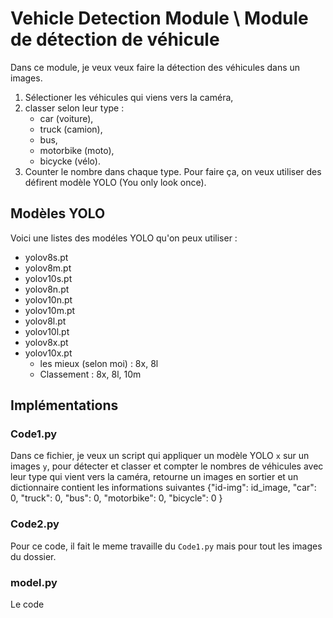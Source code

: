 # Vehicle Detection Module \ Module de détection de véhicule
Dans ce module, je veux veux faire la détection des véhicules dans un images.
1. Sélectioner les véhicules qui viens vers la caméra,
2. classer selon leur type :
    - car (voiture),
    - truck (camion),
    - bus,
    - motorbike (moto),
    - bicycke (vélo).
3. Counter le nombre dans chaque type.
Pour faire ça, on veux utiliser des défirent modèle YOLO (You only look once).
## Modèles YOLO
Voici une listes des modéles YOLO qu'on peux utiliser : 
- yolov8s.pt
- yolov8m.pt
- yolov10s.pt
- yolov8n.pt
- yolov10n.pt
- yolov10m.pt
- yolov8l.pt
- yolov10l.pt
- yolov8x.pt
- yolov10x.pt
    - les mieux (selon moi) : 8x, 8l
    - Classement : 8x, 8l, 10m
## Implémentations

### Code1.py
Dans ce fichier, je veux un script qui appliquer un modèle YOLO `x` sur un images `y`, pour détecter et classer et compter le nombres de véhicules avec leur type qui vient vers la caméra,
retourne un images en sortier et un dictionnaire contient les informations suivantes
{"id-img": id_image, "car": 0, "truck": 0, "bus": 0, "motorbike": 0, "bicycle": 0 }

### Code2.py
Pour ce code, il fait le meme travaille du `Code1.py` mais pour tout les images du dossier.

### model.py
Le code 

